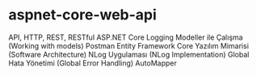 # aspnet-core-web-api
API, HTTP, REST, RESTful
ASP.NET Core
Logging
Modeller ile Çalışma (Working with models)
Postman
Entity Framework Core
Yazılım Mimarisi (Software Architecture)
NLog Uygulaması (NLog Implementation)
Global Hata Yönetimi (Global Error Handling)
AutoMapper
